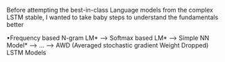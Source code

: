 Before attempting the best-in-class Language models from the complex LSTM stable, I wanted to take baby steps to understand the fundamentals better

•Frequency based N-gram LM* --> Softmax based LM* --> Simple NN Model* --> ... --> AWD (Averaged stochastic gradient Weight Dropped) LSTM Models 
